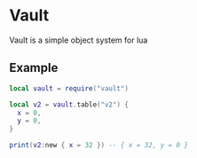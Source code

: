 # Vault

Vault is a simple object system for lua

## Example

```lua
local vault = require("vault")

local v2 = vault.table("v2") {
  x = 0,
  y = 0,
}

print(v2:new { x = 32 }) -- { x = 32, y = 0 }
```
